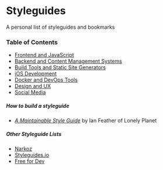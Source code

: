 # Styleguides

A personal list of styleguides and bookmarks

### Table of Contents
* [Frontend and JavaScript](frontend.md)
* [Backend and Content Management Systems](backend.md)
* [Build Tools and Static Site Generators](tools.md)
* [iOS Development](ios.md)
* [Docker and DevOps Tools](docker.md)
* [Design and UX](design.md)
* [Social Media](social.md)

##### How to build a styleguide
* [_A Maintainable Style Guide_](http://ianfeather.co.uk/a-maintainable-style-guide/) by Ian Feather of Lonely Planet

##### Other Styleguide Lists
* [Narkoz](https://github.com/narkoz/guides)
* [Styleguides.io](https://github.com/maban/styleguides)
* [Free for Dev](https://github.com/ripienaar/free-for-dev)
